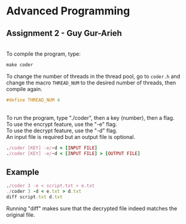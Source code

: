 # Advanced Programming
## Assignment 2 - Guy Gur-Arieh
\
To compile the program, type:
```ruby
make coder
```
To change the number of threads in the thread pool, go to ```coder.h``` and change the macro ```THREAD_NUM``` to the desired number of threads, then compile again.
```c
#define THREAD_NUM 4
```

\
To run the program, type "./coder", then a key (number), then a flag.\
To use the encrypt feature, use the "-e" flag.\
To use the decrypt feature, use the "-d" flag.\
An input file is required but an output file is optional.
```ruby
./coder [KEY] -e/-d < [INPUT FILE]
./coder [KEY] -e/-d < [INPUT FILE] > [OUTPUT FILE]
```

## Example
```ruby
./coder 3 -e < script.txt > e.txt
./coder 3 -d < e.txt > d.txt
diff script.txt d.txt
```
Running "diff" makes sure that the decrypted file indeed matches the original file.